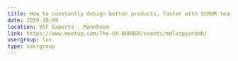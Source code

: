 ```yaml
---
title: How to constantly design better products, faster with SCRUM teams
date: 2019-10-09
location: VSF Experts , Mannheim
link: https://www.meetup.com/The-UX-BURNER/events/mdlxzpyznbmb/
usergroup: lux
type: usergroup
---
```

